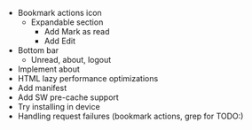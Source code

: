 * Bookmark actions icon
  - Expandable section
    * Add Mark as read
    * Add Edit
* Bottom bar
  * Unread, about, logout
* Implement about
* HTML lazy performance optimizations
* Add manifest
* Add SW pre-cache support
* Try installing in device
* Handling request failures (bookmark actions, grep for TODO:)